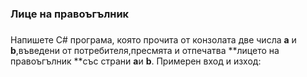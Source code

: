 ### Лице на правоъгълник

### 

Напишете C#
програма, която прочита от конзолата
две числа **a** и **b**,въведени от потребителя,пресмята и
отпечатва **лицето на правоъгълник **със
страни **a**и **b**. Примерен вход и изход: